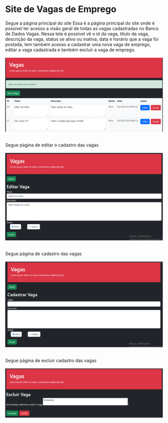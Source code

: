 # Site de Vagas de Emprego

Segue a página principal do site
Essa é a página principal do site onde é possível ter acesso a visão geral de todas as vagas cadastradas no Banco de Dados Vagas. Nessa tela é possível vê o id da vaga, título da vaga, descrição da vaga, status se ativo ou inativa, data e horário que a vaga foi postada, tem também acesso a cadastrar uma nova vaga de emprego, editar a vaga cadastrada e também excluir a vaga de emprego.
<br/><br/>
<img src="https://github.com/Eliane-Santiago/Site-Vagas/blob/main/Site-Vagas/imagens/img1.png"/>
<br/><br/>

Segue página de editar o cadastro das vagas
<br/><br/>
<img src="https://github.com/Eliane-Santiago/Site-Vagas/blob/main/Site-Vagas/imagens/img2.png"/>
<br/><br/>

Segue página de cadastro das vagas
<br/><br/>
<img src="https://github.com/Eliane-Santiago/Site-Vagas/blob/main/Site-Vagas/imagens/img3.png"/>
<br/><br/>

Segue página de excluir cadastro das vagas
<br/><br/>
<img src="https://github.com/Eliane-Santiago/Site-Vagas/blob/main/Site-Vagas/imagens/img4.png"/>
<br/><br/>
